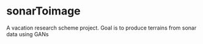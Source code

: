 # sonarToimage
A vacation research scheme project. Goal is to produce terrains from sonar data using GANs
